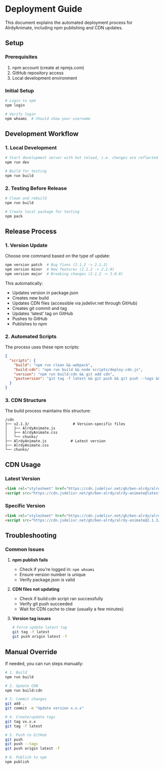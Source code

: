 # Deployment Guide

This document explains the automated deployment process for AlrdyAnimate, including npm publishing and CDN updates.

## Setup

### Prerequisites
1. npm account (create at npmjs.com)
2. GitHub repository access
3. Local development environment

### Initial Setup
```bash
# Login to npm
npm login

# Verify login
npm whoami  # Should show your username
```

## Development Workflow

### 1. Local Development
```bash
# Start development server with hot reload, i.e. changes are reflected immediately locally (no need to run build)
npm run dev

# Build for testing
npm run build
```

### 2. Testing Before Release
```bash
# Clean and rebuild
npm run build

# Create local package for testing
npm pack
```

## Release Process

### 1. Version Update
Choose one command based on the type of update:

```bash
npm version patch  # Bug fixes (2.1.2 -> 2.1.3)
npm version minor  # New features (2.1.2 -> 2.2.0)
npm version major  # Breaking changes (2.1.2 -> 3.0.0)
```

This automatically:
- Updates version in package.json
- Creates new build
- Updates CDN files (accessible via jsdelivr.net through GitHub)
- Creates git commit and tag
- Updates 'latest' tag on GitHub
- Pushes to GitHub
- Publishes to npm

### 2. Automated Scripts
The process uses these npm scripts:
```json
{
  "scripts": {
    "build": "npm run clean && webpack",
    "build:cdn": "npm run build && node scripts/deploy-cdn.js",
    "version": "npm run build:cdn && git add cdn",
    "postversion": "git tag -f latest && git push && git push --tags && git push origin latest -f && npm publish"
  }
}
```

### 3. CDN Structure
The build process maintains this structure:
```
/cdn
├── v2.1.3/                    # Version-specific files
│   ├── AlrdyAnimate.js
│   ├── AlrdyAnimate.css
│   └── chunks/
├── AlrdyAnimate.js           # Latest version
├── AlrdyAnimate.css
└── chunks/
```

## CDN Usage

### Latest Version
```html
<link rel="stylesheet" href="https://cdn.jsdelivr.net/gh/ben-alrdy/alrdy-animate@latest/cdn/AlrdyAnimate.css">
<script src="https://cdn.jsdelivr.net/gh/ben-alrdy/alrdy-animate@latest/cdn/AlrdyAnimate.js"></script>
```

### Specific Version
```html
<link rel="stylesheet" href="https://cdn.jsdelivr.net/gh/ben-alrdy/alrdy-animate@2.1.3/cdn/v2.1.3/AlrdyAnimate.css">
<script src="https://cdn.jsdelivr.net/gh/ben-alrdy/alrdy-animate@2.1.3/cdn/v2.1.3/AlrdyAnimate.js"></script>
```

## Troubleshooting

### Common Issues

1. **npm publish fails**
   - Check if you're logged in: `npm whoami`
   - Ensure version number is unique
   - Verify package.json is valid

2. **CDN files not updating**
   - Check if build:cdn script ran successfully
   - Verify git push succeeded
   - Wait for CDN cache to clear (usually a few minutes)

3. **Version tag issues**
   ```bash
   # Force update latest tag
   git tag -f latest
   git push origin latest -f
   ```

## Manual Override

If needed, you can run steps manually:
```bash
# 1. Build
npm run build

# 2. Update CDN
npm run build:cdn

# 3. Commit changes
git add .
git commit -m "Update version x.x.x"

# 4. Create/update tags
git tag vx.x.x
git tag -f latest

# 5. Push to GitHub
git push
git push --tags
git push origin latest -f

# 6. Publish to npm
npm publish
```